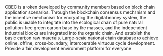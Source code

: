 CBEC is a token developed by community members based on block chain application scenarios. Through the blockchain consensus mechanism and the incentive mechanism for encrypting the digital money system, the public is unable to integrate into the ecological chain of pure natural pollution-free green carbon base by the masses, and the independent industrial blocks are integrated into the organic chain. And establish the basic carbon raw materials. Large-scale national chain database to achieve online, offline, cross-boundary, interoperable virtuous cycle development. Provide a fair development environment platform for everyone
